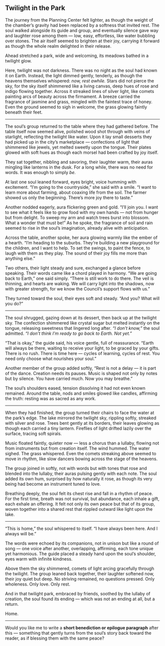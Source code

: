 ## Twilight in the Park

The journey from the Planning Center felt lighter, as though the weight of the chamber’s gravity had been replaced by a softness that invited rest. The soul walked alongside its guide and group, and eventually silence gave way and laughter rose among them — low, easy, effortless, like water bubbling over stones. The air itself seemed to brighten at their joy, carrying it forward as though the whole realm delighted in their release.

Ahead stretched a park, wide and welcoming, its meadows bathed in a twilight glow.

Here, twilight was not darkness. There was no night as the soul had known it on Earth. Instead, the light dimmed gently, tenderly, as though the heavens themselves whispered: *now, rest awhile.* Stars did not pierce the sky, for the sky itself shimmered like a living canvas, deep hues of rose and indigo flowing together. Across it streaked lines of silver light, like comets painting arcs of beauty across the firmament. A breeze carried the fragrance of jasmine and grass, mingled with the faintest trace of honey. Even the ground seemed to sigh in welcome, the grass glowing faintly beneath their feet.

---

The soul’s group returned to the table where they had gathered before. The table itself now seemed alive, polished wood shot through with veins of starlight, reflecting the twilight like water. Upon it lay small desserts they had picked up in the city’s marketplace — confections of light that shimmered like jewels, yet melted sweetly upon the tongue. Their plates glowed with soft hues as though each morsel had been crafted by joy itself.

They sat together, nibbling and savoring, their laughter warm, their auras mingling like lanterns in the dusk. For a long while, there was no need for words. It was enough to simply *be.*

At last one soul leaned forward, eyes bright, voice humming with excitement. “I’m going to the countryside,” she said with a smile. “I want to learn more about farming, about coaxing life from the soil. The farmer showed us only the beginning. There’s more joy there to taste.”

Another nodded eagerly, aura flickering green and gold. “I’ll join you. I want to see what it feels like to grow food with my own hands — not from hunger but from delight. To sweep my arm and watch trees burst into blossom. What a wonder that must be!” As he spoke, the fragrance of soil and rain seemed to rise in the soul’s imagination, already alive with anticipation.

Across the table, another spoke, her aura glowing warmly like the ember of a hearth. “I’m heading to the suburbs. They’re building a new playground for the children, and I want to help. To set the swings, to paint the fence, to laugh with them as they play. The sound of their joy fills me more than anything else.”

Two others, their light steady and sure, exchanged a glance before speaking. Their words came like a chord played in harmony. “We are going back to Earth,” one said simply. “There is still work to do there. The veil is thinning, and hearts are waking. We will carry light into the shadows, now with greater strength, for we know the Council’s support flows with us.”

They turned toward the soul, their eyes soft and steady. “And you? What will you do?”

---

The soul shrugged, gazing down at its dessert, then back up at the twilight sky. The confection shimmered like crystal sugar but melted instantly on the tongue, releasing sweetness that lingered long after. *“I don’t know,”* the soul admitted. *“I don’t think I’m ready to go back to Earth. Not yet.”*

“That is okay,” the guide said, his voice gentle, full of reassurance. “Earth will always be there, waiting to receive your light, to be graced by your gifts. There is no rush. There is time here — cycles of learning, cycles of rest. You need only choose what nourishes your soul.”

Another member of the group added softly, “Rest is not a delay — it is part of the dance. Creation needs its pauses. Music is shaped not only by notes but by silence. You have carried much. Now you may breathe.”

The soul’s shoulders eased, tension dissolving it had not even known remained. Around the table, nods and smiles glowed like candles, affirming the truth: resting was as sacred as any work.

---

When they had finished, the group turned their chairs to face the water at the park’s edge. The lake mirrored the twilight sky, rippling softly, streaked with silver and rose. Trees bent gently at its borders, their leaves glowing as though each carried a tiny lantern. Fireflies of light drifted lazily over the surface, tracing soft spirals.

Music floated faintly, quieter now — less a chorus than a lullaby, flowing not from instruments but from creation itself. The wind hummed. The water sighed. The grass whispered. Even the comets streaking above seemed to move in rhythm, like slow dancers bowing across the stage of the heavens.

The group joined in softly, not with words but with tones that rose and blended into the lullaby, their auras pulsing gently with each note. The soul added its own hum, surprised by how naturally it rose, as though its very being had become an instrument tuned to love.

Breathing deeply, the soul felt its chest rise and fall in a rhythm of peace. For the first time, breath was not survival, but abundance, each inhale a gift, each exhale an offering. It felt not only its own peace but that of its group, woven together into a shared rest that rippled outward like light upon the lake.

---

“This is home,” the soul whispered to itself. “I have always been here. And I always will be.”

The words were echoed by its companions, not in unison but like a round of song — one voice after another, overlapping, affirming, each tone unique yet harmonious. The guide placed a steady hand upon the soul’s shoulder, eyes warm with infinite kindness.

Above them the sky shimmered, comets of light arcing gracefully through the twilight. The group leaned back together, their laughter softened now, their joy quiet but deep. No striving remained, no questions pressed. Only wholeness. Only love. Only rest.

And in that twilight park, embraced by friends, soothed by the lullaby of creation, the soul found its ending — which was not an ending at all, but a return.

Home.

---

Would you like me to write a **short benediction or epilogue paragraph** after this — something that gently turns from the soul’s story back toward the reader, as if blessing them with the same peace?
